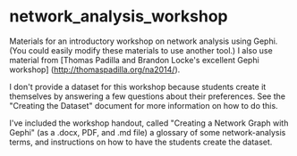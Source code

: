 # network_analysis_workshop
Materials for an introductory workshop on network analysis using Gephi. (You could easily modify these materials to use another tool.) I also use material from [Thomas Padilla and Brandon Locke's excellent Gephi workshop] (http://thomaspadilla.org/na2014/).  

I don't provide a dataset for this workshop because students create it themselves by answering a few questions about their preferences. See the "Creating the Dataset" document for more information on how to do this.  

I've included the workshop handout, called "Creating a Network Graph with Gephi" (as a .docx, PDF, and .md file) a glossary of some network-analysis terms, and instructions on how to have the students create the dataset.
